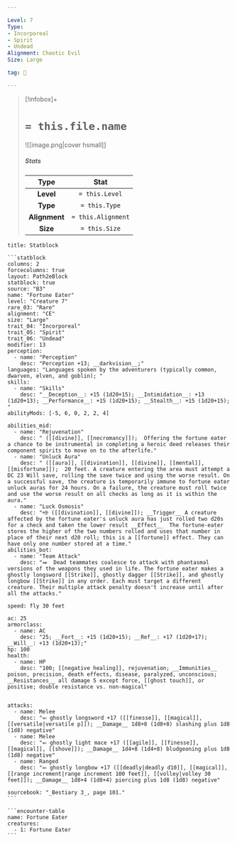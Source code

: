 ```yaml
---

Level: 7
Type:
- Incorporeal
- Spirit
- Undead
Alignment: Chaotic Evil
Size: Large

tag: 👹

---
```


> [!infobox]+
> #  `= this.file.name`
> ![[image.png|cover hsmall]]
> ##### Stats
> Type | Stat |
> :---:|:---:|
> **Level** | `= this.Level` |
> **Type** | `= this.Type` |
> **Alignment** | `= this.Alignment` |
> **Size** | `= this.Size` |



````ad-info
title: Statblock

```statblock
columns: 2
forcecolumns: true
layout: Path2eBlock
statblock: true
source: "B3"
name: "Fortune Eater"
level: "Creature 7"
rare_03: "Rare"
alignment: "CE"
size: "Large"
trait_04: "Incorporeal"
trait_05: "Spirit"
trait_06: "Undead"
modifier: 13
perception:
  - name: "Perception"
    desc: "Perception +13; __darkvision__;"
languages: "Languages spoken by the adventurers (typically common, dwarven, elven, and goblin); "
skills:
  - name: "Skills"
    desc: "__Deception__: +15 (1d20+15); __Intimidation__: +13 (1d20+13); __Performance__: +15 (1d20+15); __Stealth__: +15 (1d20+15); "
abilityMods: [-5, 6, 0, 2, 2, 4]

abilities_mid:
  - name: "Rejuvenation"
    desc: " ([[divine]], [[necromancy]]);  Offering the fortune eater a chance to be instrumental in completing a heroic deed releases their component spirits to move on to the afterlife."
  - name: "Unluck Aura"
    desc: " ([[aura]], [[divination]], [[divine]], [[mental]], [[misfortune]]);  20 feet. A creature entering the area must attempt a DC 23 Will save, rolling the save twice and using the worse result. On a successful save, the creature is temporarily immune to fortune eater unluck auras for 24 hours. On a failure, the creature must roll twice and use the worse result on all checks as long as it is within the aura."
  - name: "Luck Osmosis"
    desc: "⬲ ([[divination]], [[divine]]); __Trigger__ A creature affected by the fortune eater's unluck aura has just rolled two d20s for a check and taken the lower result __Effect__  The fortune-eater stores the higher of the two numbers rolled and uses that number in place of their next d20 roll; this is a [[fortune]] effect. They can have only one number stored at a time."
abilities_bot:
  - name: "Team Attack"
    desc: "⬽  Dead teammates coalesce to attack with phantasmal versions of the weapons they used in life. The fortune eater makes a ghostly longsword [[Strike]], ghostly dagger [[Strike]], and ghostly longbow [[Strike]] in any order. Each must target a different creature. Their multiple attack penalty doesn't increase until after all the attacks."

speed: fly 30 feet

ac: 25
armorclass:
  - name: AC
    desc: "25; __Fort__: +15 (1d20+15); __Ref__: +17 (1d20+17); __Will__: +13 (1d20+13);"
hp: 100
health:
  - name: HP
    desc: "100; [[negative healing]], rejuvenation; __Immunities__ poison, precision, death effects, disease, paralyzed, unconscious; __Resistances__ all damage 5 except force, [[ghost touch]], or positive; double resistance vs. non-magical"


attacks:
  - name: Melee
    desc: "⬻ ghostly longsword +17 ([[finesse]], [[magical]], [[versatile|versatile p]]); __Damage__ 1d8+8 (1d8+8) slashing plus 1d8 (1d8) negative"
  - name: Melee
    desc: "⬻ ghostly light mace +17 ([[agile]], [[finesse]], [[magical]], [[shove]]); __Damage__ 1d4+8 (1d4+8) bludgeoning plus 1d8 (1d8) negative"
  - name: Ranged
    desc: "⬻ ghostly longbow +17 ([[deadly|deadly d10]], [[magical]], [[range increment|range increment 100 feet]], [[volley|volley 30 feet]]); __Damage__ 1d8+4 (1d8+4) piercing plus 1d8 (1d8) negative"

sourcebook: "_Bestiary 3_, page 101."
```

```encounter-table
name: Fortune Eater
creatures:
  - 1: Fortune Eater
```

````


